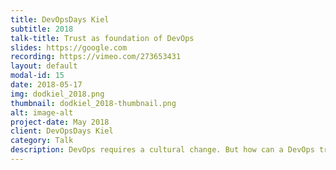 ```yaml
---
title: DevOpsDays Kiel
subtitle: 2018
talk-title: Trust as foundation of DevOps
slides: https://google.com
recording: https://vimeo.com/273653431
layout: default
modal-id: 15
date: 2018-05-17
img: dodkiel_2018.png
thumbnail: dodkiel_2018-thumbnail.png
alt: image-alt
project-date: May 2018
client: DevOpsDays Kiel
category: Talk
description: DevOps requires a cultural change. But how can a DevOps transformation work (esp. in large enterprises)? Observing many teams at several occasions Dirk noticed that trust can be seen as the foundation of DevOps. Giving examples and concrete actions this talk shows you how to foster trust in your team, so that applying DevOps becomes a success.
---
```

